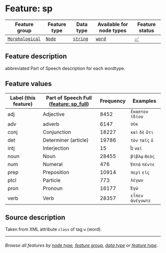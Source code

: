 # Feature: sp  <a name="start"></a>

Feature group | Feature type | Data type | Available for node types | Feature status
---  | --- | --- | --- | ---
[`Morphological`](featuresbygroup.md#morphological-features) | [`Node`](featuresbyfeaturetype.md#node-features) | [`string`](featuresbydatatype.md#string-datatype) | [`word`](featuresbynodetype.md#word-nodes) | [✅](featuresbystatus.md#Trustworthy "Trustworthy")

## Feature description
abbreviated Part of Speech description for each wordtype.

## Feature values 

Label (this feature) | Part of Speech Full ([feature: sp_full](sp_full.md#start)) | Frequency | Examples
--- | --- | --- | ---
adj | Adjective | 8452 | `ἕκαστον` `ἰδίου`
adv | adverb | 6147 | `οὐκ` 
conj | Conjunction | 18227 | `καὶ` `δὲ` `ὅτι`
det | Determiner (article) | 19786 | `τὸν` `ταῖς` `ὁ`
intj | Interjection | 15 | `Ὦ` `ναί`
noun | Noun | 28455 | `βίβλῳ` `Θεὸς`
num | Numeral | 476 | `Ἑπτά` `πέντε`
prep | Preposition | 10914 | `περὶ` `εἰς`
ptcl | Particle | 773 | `λέγων`
pron | Pronoun | 16177 | `Ἐγὼ`
verb | Verb | 28357 | `εἶπεν` `ἀνέγνωτε`


## Source description

Taken from XML attribute `class` of tag `w` (word).

---
###### *Browse all features by [node type](featuresbynodetype.md#start), [feature group](featuresbygroup.md#start), [data type](featuresbydatatype.md#start)  or [feature type](featuresbyfeaturetype.md#start).*
